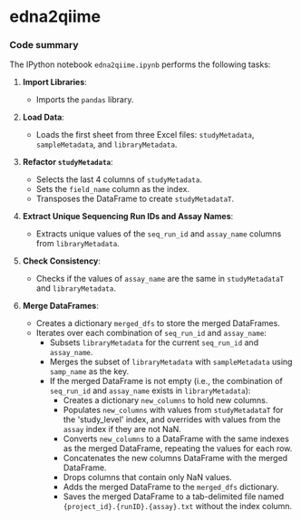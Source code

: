 # edna2qiime

### Code summary

The IPython notebook `edna2qiime.ipynb` performs the following tasks:

1. **Import Libraries**:
   - Imports the `pandas` library.

2. **Load Data**:
   - Loads the first sheet from three Excel files: `studyMetadata`, `sampleMetadata`, and `libraryMetadata`.

3. **Refactor `studyMetadata`**:
   - Selects the last 4 columns of `studyMetadata`.
   - Sets the `field_name` column as the index.
   - Transposes the DataFrame to create `studyMetadataT`.

4. **Extract Unique Sequencing Run IDs and Assay Names**:
   - Extracts unique values of the `seq_run_id` and `assay_name` columns from `libraryMetadata`.

5. **Check Consistency**:
   - Checks if the values of `assay_name` are the same in `studyMetadataT` and `libraryMetadata`.

6. **Merge DataFrames**:
   - Creates a dictionary `merged_dfs` to store the merged DataFrames.
   - Iterates over each combination of `seq_run_id` and `assay_name`:
     - Subsets `libraryMetadata` for the current `seq_run_id` and `assay_name`.
     - Merges the subset of `libraryMetadata` with `sampleMetadata` using `samp_name` as the key.
     - If the merged DataFrame is not empty (i.e., the combination of `seq_run_id` and `assay_name` exists in `libraryMetadata`):
       - Creates a dictionary `new_columns` to hold new columns.
       - Populates `new_columns` with values from `studyMetadataT` for the 'study_level' index, and overrides with values from the `assay` index if they are not NaN.
       - Converts `new_columns` to a DataFrame with the same indexes as the merged DataFrame, repeating the values for each row.
       - Concatenates the new columns DataFrame with the merged DataFrame.
       - Drops columns that contain only NaN values.
       - Adds the merged DataFrame to the `merged_dfs` dictionary.
       - Saves the merged DataFrame to a tab-delimited file named `{project_id}.{runID}.{assay}.txt` without the index column.